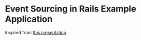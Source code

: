 # Event Sourcing in Rails Example Application

Inspired from [this presentation](https://skillsmatter.com/skillscasts/11903-an-introduction-to-event-sourcing).

